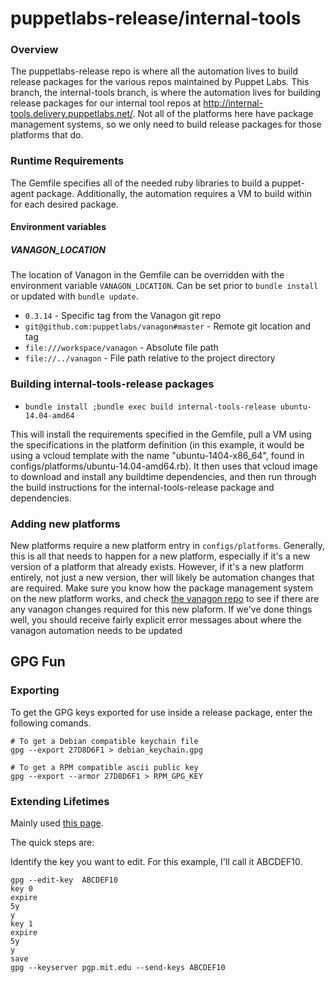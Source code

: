 # puppetlabs-release/internal-tools

### Overview
  The puppetlabs-release repo is where all the automation lives to build release packages for the various repos maintained by Puppet Labs. This branch, the internal-tools branch, is where the automation lives for building release packages for our internal tool repos at http://internal-tools.delivery.puppetlabs.net/. Not all of the platforms here have package management systems, so we only need to build release packages for those platforms that do.

  ### Runtime Requirements
  The Gemfile specifies all of the needed ruby libraries to build a puppet-agent package. Additionally, the automation requires a VM to build within for each desired package.

  #### Environment variables
  ##### VANAGON\_LOCATION
  The location of Vanagon in the Gemfile can be overridden with the environment variable `VANAGON_LOCATION`. Can be set prior to `bundle install` or updated with `bundle update`.

  * `0.3.14` - Specific tag from the Vanagon git repo
  * `git@github.com:puppetlabs/vanagon#master` - Remote git location and tag
  * `file:///workspace/vanagon` - Absolute file path
  * `file://../vanagon` - File path relative to the project directory

  ### Building internal-tools-release packages
  * `bundle install ;bundle exec build internal-tools-release ubuntu-14.04-amd64`

This will install the requirements specified in the Gemfile, pull a VM using the specifications in the platform definition (in this example, it would be using a vcloud template with the name "ubuntu-1404-x86_64", found in configs/platforms/ubuntu-14.04-amd64.rb). It then uses that vcloud image to download and install any buildtime dependencies, and then run through the build instructions for the internal-tools-release package and dependencies.

### Adding new platforms
New platforms require a new platform entry in `configs/platforms`. Generally, this is all that needs to happen for a new platform, especially if it's a new version of a platform that already exists. However, if it's a new platform entirely, not just a new version, ther will likely be automation changes that are required. Make sure you know how the package management system on the new platform works, and check [the vanagon repo](https://github.com/puppetlabs/vanagon) to see if there are any vanagon changes required for this new plaform. If we've done things well, you should receive fairly explicit error messages about where the vanagon automation needs to be updated

## GPG Fun

### Exporting

To get the GPG keys exported for use inside a release package, enter the following comands.

    # To get a Debian compatible keychain file
    gpg --export 27D8D6F1 > debian_keychain.gpg

    # To get a RPM compatible ascii public key
    gpg --export --armor 27D8D6F1 > RPM_GPG_KEY


### Extending Lifetimes

Mainly used [this page](http://www.g-loaded.eu/2010/11/01/change-expiration-date-gpg-key/).


The quick steps are:

Identify the key you want to edit. For this example, I'll call it ABCDEF10.


    gpg --edit-key  ABCDEF10
    key 0
    expire
    5y
    y
    key 1
    expire
    5y
    y
    save
    gpg --keyserver pgp.mit.edu --send-keys ABCDEF10


